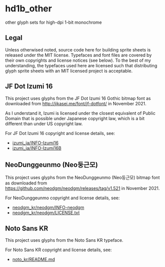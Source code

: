 # hd1b_other

other glyph sets for high-dpi 1-bit monochrome


## Legal

Unless otherwised noted, source code here for building sprite sheets is released under
the MIT license. Typefaces and font files are covered by their own copyrights and
license notices (see below). To the best of my understanding, the typefaces used here
are licensed such that distributing glyph sprite sheets with an MIT licensed project is
acceptable.


## JF Dot Izumi 16

This project uses glyphs from the JF Dot Izumi 16 Gothic bitmap font as downloaded from
http://jikasei.me/font/jf-dotfont/ in November 2021.

As I understand it, Izumi is licensed under the closest equivalent of Public
Domain that is possible under Japanese copyright law, which is a bit different
than under US copyright law.

For JF Dot Izumi 16 copyright and license details, see:
- [izumi_ja/INFO-Izumi16](izumi_ja/INFO-Izumi16)
- [izumi_ja/INFO-Izumi16B](izumi_ja/INFO-Izumi16B)


## NeoDunggeunmo (Neo둥근모)

This project uses glyphs from the NeoDunggeunmo (Neo둥근모) bitmap font as downloaded from
https://github.com/neodgm/neodgm/releases/tag/v1.521 in November 2021.

For NeoDunggeunmo copyright and license details, see:
- [neodgm_kr/neodgm/INFO-neodgm](neodgm_kr/neodgm/INFO-neodgm)
- [neodgm_kr/neodgm/LICENSE.txt](neodgm_kr/neodgm/LICENSE.txt)


## Noto Sans KR

This project uses glyphs from the Noto Sans KR typeface.

For Noto Sans KR copyright and license details, see:
- [noto_kr/README.md](noto_kr/README.md)
